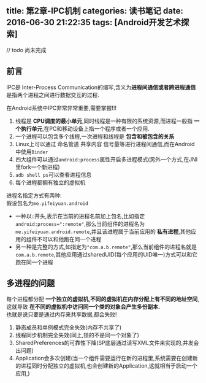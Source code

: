 title: 第2章-IPC机制
categories: 读书笔记
date: 2016-06-30 21:22:35
tags: [Android开发艺术探索]
---


// todo 尚未完成  
## 前言

IPC是 Inter-Process Communication的缩写,含义为**进程间通信或者跨进程通信**是指两个进程之间进行数据交互的过程.  

在Android系统中IPC非常非常重要,需要掌握!!!  

<!-- more -->

1. 线程是 **CPU调度的最小单元**,同时线程是一种有限的系统资源,而进程一般指 **一个执行单元**,在PC和移动设备上指一个程序或者一个应用.  
2. 一个进程可以包含多个线程,一次进程和线程是 **包含和被包含的关系**  
3. Linux上可以通过 命名管道 共享内容 信号量等进行进程间通信,而在Android中使用`Binder`    
4. 四大组件可以通过`android:process`属性开启多进程模式(另外一个方式,在JNI里fork一个新进程)
5. `adb shell ps`可以查看进程信息
6. 每个进程都拥有独立的虚拟机  

进程名指定方式有两种:  
假设包名为`me.yifeiyuan.android`

- 一种以`:`开头,表示在当前的进程名前加上包名,比如指定`android:process=":remote"`,那么当前组件的进程名为`me.yifeiyuan.android.remote`,并且该进程属于当前应用的 **私有进程**,其他应用的组件不可以和他跑在同一个进程    
- 另一种是完整的方式,如指定为`"com.a.b.remote"`,那么当前组件的进程名就是`com.a.b.remote`,其他应用通过sharedUID(每个应用的UID唯一)方式可以和它跑在同一个进程    


## 多进程的问题

每个进程都分配 **一个独立的虚拟机,不同的虚拟机在内存分配上有不同的地址空间**,这就导致 **在不同的虚拟机中访问同一个类的对象会产生多份副本.**  
也就是说只要是通过内存来共享数据,都会失败!  

1. 静态成员和单例模式完全失效(内存不共享了)  
2. 线程同步机制完全失效(同上,锁的不是同一个对象了)  
3. SharedPreferences的可靠性下降(SP底层通过读写XML文件来实现的,并发会出问题)  
4. Application会多次创建(当一个组件需要运行在新的进程里,系统需要在创建新的进程同时分配独立的虚拟机,也会创建新的Application,这就相当于启动一个应用,)  
